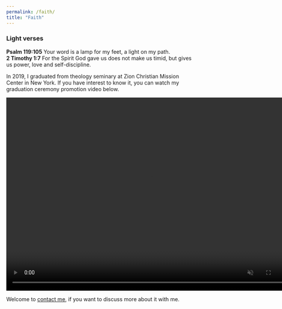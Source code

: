 ```yaml
---
permalink: /faith/
title: "Faith"
---
```


### Light verses
**Psalm 119:105** Your word is a lamp for my feet, a light on my path. \
**2 Timothy 1:7** For the Spirit God gave us does not make us timid, but gives us power, love and self-discipline.

In 2019, I graduated from theology seminary at Zion Christian Mission Center in New York. If you have interest to know it, you can watch my graduation
ceremony promotion video below. 

<video muted autoplay controls width="768" height="512">
    <source src="/files/videos/Graduation-promotion.MP4" type="video/mp4">
</video>

Welcome to [contact me](mailto:xinwang35314@gmail.com), if you want to discuss more about it with me.
